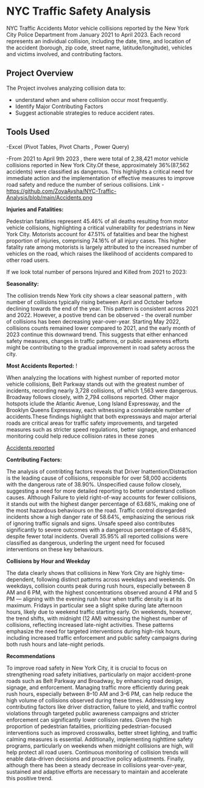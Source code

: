 # NYC Traffic Safety Analysis

NYC Traffic Accidents
Motor vehicle collisions reported by the New York City Police Department from January 2021 to April 2023. Each record represents an individual collision, including the date, time, and location of the accident (borough, zip code, street name, latitude/longitude), vehicles and victims involved, and contributing factors.

## Project Overview ##

The Project involves analyzing collision data to:
- understand when and where collision occur most frequently.
- Identify Major Contributing Factors
- Suggest actionable strategies to reduce accident rates.

## Tools Used ##
-Excel (Pivot Tables, Pivot Charts , Power Query)

-From 2021 to April 9th 2023 , there were total of 2,38,421 motor vehicle collisions reported in New York City.Of these, approximately 36%(87,562 accidents) were classified as dangerous. This highlights a critical need for immediate action and the implementation of effective measures to improve road safety and reduce the number of serious collisions. 
Link - https://github.com/ZoyaAysha/NYC-Traffic-Analysis/blob/main/Accidents.png

**Injuries and Fatalities:**

Pedestrian fatalities represent 45.46% of all deaths resulting from motor vehicle collisions, highlighting a critical vulnerability for pedestrians in New York City.
Motorists account for 47.51% of fatalities and bear the highest proportion of injuries, comprising 74.16% of all injury cases. This higher fatality rate among motorists is largely attributed to the increased number of vehicles on the road, which raises the likelihood of accidents compared to other road users.

If we look total number of persons Injured and Killed from 2021 to 2023: 

**Seasonality:**

The collision trends New York city shows a clear seasonal pattern , with number of collisions typically rising between April and October before declining towards the end of the year. This pattern is consistent across 2021 and 2022. However, a postive trend can be observed - the overall number of collisions has been decreasing year-over-year. Starting May 2022, collisions counts remained lower compared to 2021, and the early month of 2023 continue this downward trend. This suggests that either enhanced safety measures, changes in traffic patterns, or public awareness efforts might be contributing to the gradual improvement in road safety across the city.

**Most Accidents Reported:**  !

When analyzing the locations with highest number of reported motor vehicle collisions, Belt Parkway stands out with the greatest number of incidents, recording nearly 3,728 collisions, of which 1,563 were dangerous. Broadway follows closely, with 2,794 collisons reported. Other major hotspots iclude the Atlantic Avenue, Long Island Expressway, and the Brooklyn Queens Expressway, each witnessing a considerable number of accidents.These findings highlight that both expressways and major arterial roads are critical areas for traffic safety improvements, and targeted measures such as stricter speed regulations, better signage, and enhanced monitoring could help reduce collision rates in these zones

[Accidents reported](https://github.com/user-attachments/assets/620593b4-11b7-4c70-b2d4-f368ed3f287c)

**Contributing Factors:**

The analysis of contribting factors reveals that Driver Inattention/Distraction is the leading cause of collisions, responsible for over 58,000 accidents with the dangerous rate of 38.90%. Unspecified cause follow closely, suggesting a need for more detailed reporting to better understand collison causes. Although Failure to yield right-of-way accounts for fewer collisions, it stands out with the highest danger percentage of 63.68%, making one of the most hazardous behaviours on the road. Traffic control disregarded incidents show a high danger rate of 58.64%, emphasizing the serious risk of ignoring traffic signals and signs. Unsafe speed also contributes significantly to severe outcomes with a dangerous percentage of 45.68%, despite fewer total incidents. Overall 35.95% all reported collisions were classified as dangerous, underling the urgent need for focused interventions on these key behaviours.

**Collisions by Hour and Weekday**


The data clearly shows that collisions in New York City are highly time-dependent, following distinct patterns across weekdays and weekends. On weekdays, collision counts peak during rush hours, especially between 8 AM and 6 PM, with the highest concentrations observed around 4 PM and 5 PM — aligning with the evening rush hour when traffic density is at its maximum. Fridays in particular see a slight spike during late afternoon hours, likely due to weekend traffic starting early. On weekends, however, the trend shifts, with midnight (12 AM) witnessing the highest number of collisions, reflecting increased late-night activities. These patterns emphasize the need for targeted interventions during high-risk hours, including increased traffic enforcement and public safety campaigns during both rush hours and late-night periods.


**Recommendations**

To improve road safety in New York City, it is crucial to focus on strengthening road safety initiatives, particularly on major accident-prone roads such as Belt Parkway and Broadway, by enhancing road design, signage, and enforcement. Managing traffic more efficiently during peak rush hours, especially between 8–10 AM and 3–6 PM, can help reduce the high volume of collisions observed during these times. Addressing key contributing factors like driver distraction, failure to yield, and traffic control violations through targeted public awareness campaigns and stricter enforcement can significantly lower collision rates. Given the high proportion of pedestrian fatalities, prioritizing pedestrian-focused interventions such as improved crosswalks, better street lighting, and traffic calming measures is essential. Additionally, implementing nighttime safety programs, particularly on weekends when midnight collisions are high, will help protect all road users. Continuous monitoring of collision trends will enable data-driven decisions and proactive policy adjustments. Finally, although there has been a steady decrease in collisions year-over-year, sustained and adaptive efforts are necessary to maintain and accelerate this positive trend.



		
  





